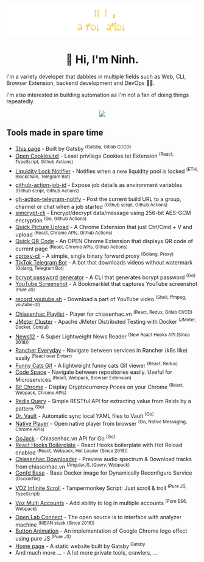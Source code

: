 ![ReeganExE](logo.svg?t=17362)

<h1 align="center">👋 Hi, I'm Ninh.</h1>

I'm a variety developer that dabbles in multiple fields such as Web, CLI, Browser Extension, backend development and DevOps 👨‍💻.

I'm also interested in building automation as I'm not a fan of doing things repeatedly.


<p align="center">
  <img src="https://ninh.js.org/img/ninh-stack.jpg?202104" align="center" />
</p>

<h2>Tools made in spare time</h2>

  - [This page](https://github.com/ReeganExE) - Built by Gatsby <sup>(Gatsby, Gitlab CI/CD)</sup>
 - [Open Cookies.txt](https://chrome.google.com/webstore/detail/open-cookiestxt/gdocmgbfkjnnpapoeobnolbbkoibbcif) - Least privilege Cookies.txt Extension <sup>(React, TypeScript, Github Actions)</sup>
 - [Liquidity Lock Notifier](https://t.me/SNAP_Lock) - Notifies when a new liquidity pool is locked <sup>(ETH, Blockchain, Telegram Bot)</sup>
 - [github-action-job-id](https://github.com/ReeganExE/github-action-job-id) - Expose job details as environment variables <sup>(Github script, Github Actions)</sup>
 - [gh-action-telegram-notify](https://github.com/ReeganExE/github-action-telegram-notify) - Post the current build URL to a group, channel or chat when a job started <sup>(Github script, Github Actions)</sup>
 - [simcrypt-cli](https://github.com/ReeganExE/simcrypt-cli) - Encrypt/decrypt data/message using 256-bit AES-GCM encryption <sup>(Go, Github Actions)</sup>
 - [Quick Picture Upload](https://github.com/ReeganExE/quickpic) - A Chrome Extension that just Ctrl/Cmd + V and upload <sup>(React, Chrome APIs, Github Actions)</sup>
 - [Quick QR Code](https://github.com/ReeganExE/qrcode-extension) - An OPEN Chrome Extension that displays QR code of current page <sup>(React, Chrome APIs, Github Actions)</sup>
 - [cproxy-cli](https://github.com/ReeganExE/cproxy-cli) - A simple, single binary forward proxy <sup>(Golang, Proxy)</sup>
 - [TikTok Telegram Bot](https://github.com/ReeganExE/tiktok-telegrambot) - A bot that downloads videos without watermark <sup>(Golang, Telegram Bot)</sup>
 - [bcrypt password generator](https://github.com/ReeganExE/bcrypt-cli#bcrypt) - A CLI that generates bcrypt password <sup>(Go)</sup>
 - [YouTube Screenshot](https://github.com/ReeganExE/youtube-screenshot) - A Bookmarklet that captures YouTube screenshot <sup>(Pure JS)</sup>
 - [record_youtube.sh](https://github.com/ReeganExE/record_youtube.sh) - Download a part of YouTube video <sup>(Shell, ffmpeg, youtube-dl)</sup>
 - [Chiasenhac Playlist](https://chrome.google.com/webstore/detail/chiasenhac-playlist/eflhegkkifpfnaoacehpjigmpopijaah) - Player for chiasenhac.vn <sup>(React, Redux, Gitlab CI/CD)</sup>
 - [JMeter Cluster](https://github.com/ReeganExE/jmeter-distributed-consul) - Apache JMeter Distributed Testing with Docker <sup>(JMeter, Docker, Consul)</sup>
 - [News12](https://github.com/ReeganExE/news12) - A Super Lightweight News Reader <sup>(New React Hooks API (Since 2018))</sup>
 - [Rancher Everyday](https://github.com/ReeganExE/rancher-everyday) - Navigate between services in Rancher (k8s like) easily <sup>(React over Ember)</sup>
 - [Funny Cats Gif](https://ninh.js.org/cat) - A lightweight funny cats Gif viewer <sup>(React, Redux)</sup>
 - [Code Space](https://github.com/ReeganExE/codespace) - Navigate between repositories easily. Useful for Microservices <sup>(React, Webpack, Browser Extension)</sup>
 - [Bit Chrome](https://github.com/ReeganExE/bit-chrome) - Display Cryptocurrency Prices on your Chrome <sup>(React, Webpack, Chrome APIs)</sup>
 - [Redis Query](https://github.com/ReeganExE/redis-query) - Simple RESTful API for extracting value from Reids by a pattern <sup>(Go)</sup>
 - [Dr. Vault](https://github.com/ReeganExE/dr-vault) - Automatic sync local YAML files to Vault <sup>(Go)</sup>
 - [Native Player](https://github.com/ReeganExE/native-player) - Open native player from browser <sup>(Go, Native Messaging, Chrome APIs)</sup>
 - [GoJack](https://github.com/ReeganExE/gojack) - Chiasenhac.vn API for Go <sup>(Go)</sup>
 - [React Hooks Boilerplate](https://github.com/ReeganExE/react-hooks-boilerplate) - React Hooks boilerplate with Hot Reload enabled <sup>(React, Webpack, Hot Loader (Since 2018))</sup>
 - [Chiasenhac Downloader](https://chrome.google.com/webstore/detail/chiasenhac-downloader-2/iioflhiclipmefbnlfphcjidamknmckc) - Preview audio spectrum & Download tracks from chiasenhac.vn <sup>(AngularJS, jQuery, Webpack)</sup>
 - [Confd Base](https://github.com/ReeganExE/confd-base) - Base Docker image for Dynamically Reconfigure Service <sup>(Dockerfile)</sup>
 - [VOZ Infinite Scroll](https://github.com/ReeganExE/voz-infinite-scroll) - Tampermonkey Script: Just scroll & troll <sup>(Pure JS, TypeScript)</sup>
 - [Voz Multi Accounts](https://github.com/ReeganExE/voz-multiacc) - Add ability to log in multiple accounts <sup>(Pure ES6, Webpack)</sup>
 - [Open Lab Connect](https://github.com/OpenLabConnect/OpenLabConnect/tree/parsers) - The open source is to interface with analyzer machine <sup>(MEAN stack (Since 2016))</sup>
 - [Button Animation](https://github.com/ReeganExE/wave-animation) - An implementation of Google Chrome logo effect using pure JS <sup>(Pure JS)</sup>
 - [Home page](https://ninh.js.org) - A static website built by Gatsby <sup>Gatsby</sup>
 - And much more ... - A lot more private tools, crawlers, ...
